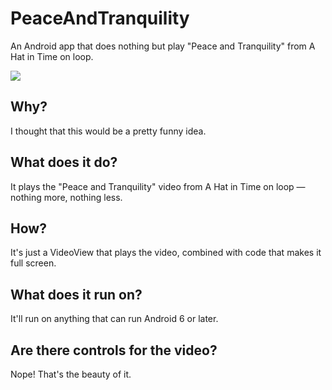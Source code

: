 # PeaceAndTranquility
An Android app that does nothing but play "Peace and Tranquility" from A Hat in Time on loop.

![](https://user-images.githubusercontent.com/35669235/184527304-0942c174-f6e6-492b-a802-4b6856f8e9cd.gif)

## Why?
I thought that this would be a pretty funny idea.

## What does it do?
It plays the "Peace and Tranquility" video from A Hat in Time on loop — nothing more, nothing less.

## How?
It's just a VideoView that plays the video, combined with code that makes it full screen.

## What does it run on?
It'll run on anything that can run Android 6 or later.

## Are there controls for the video?
Nope! That's the beauty of it.
